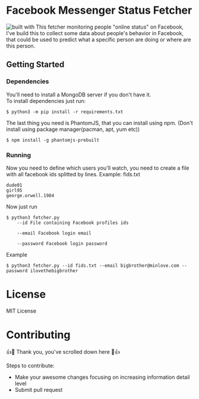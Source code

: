 # Facebook Messenger Status Fetcher  
![built with](https://img.shields.io/badge/Built%20with-Python%203-green.svg)
This fetcher monitoring people "online status" on Facebook, I've build this to collect some data about people's behavior in Facebook, that could be used to predict what a specific person are doing or where are this person.  

## Getting Started

### Dependencies  
You'll need to install a MongoDB server if you don't have it.  
To install dependencies just run:
```
$ python3 -m pip install -r requirements.txt
```
The last thing you need is PhantomJS, that you can install using npm. (Don't install using package manager(pacman, apt, yum etc))  
```
$ npm install -g phantomjs-prebuilt
```

### Running
Now you need to define which users you'll watch, you need to create a file with all facebook ids splitted by lines.
Example:
fids.txt
```
dude01
girl95
george.orwell.1984
```

Now just run
```
$ python3 fetcher.py
    --id File containing Facebook profiles ids

    --email Facebook login email
    
    --password Facebook login password
```
Example
```
$ python3 fetcher.py --id fids.txt --email bigbrother@minlove.com --password ilovethebigbrother
```
# License
MIT License

# Contributing

:+1::tada: Thank you, you've scrolled down here :tada::+1:

Steps to contribute:

- Make your awesome changes focusing on increasing information detail level
- Submit pull request